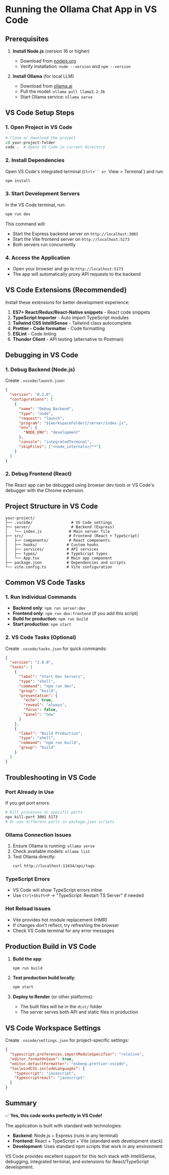 # Running the Ollama Chat App in VS Code

## Prerequisites

1. **Install Node.js** (version 16 or higher)
   - Download from [nodejs.org](https://nodejs.org/)
   - Verify installation: `node --version` and `npm --version`

2. **Install Ollama** (for local LLM)
   - Download from [ollama.ai](https://ollama.ai)
   - Pull the model: `ollama pull llama3.2:3b`
   - Start Ollama service: `ollama serve`

## VS Code Setup Steps

### 1. Open Project in VS Code
```bash
# Clone or download the project
cd your-project-folder
code .  # Opens VS Code in current directory
```

### 2. Install Dependencies
Open VS Code's integrated terminal (`Ctrl+`` or `View > Terminal`) and run:
```bash
npm install
```

### 3. Start Development Servers
In the VS Code terminal, run:
```bash
npm run dev
```

This command will:
- Start the Express backend server on `http://localhost:3001`
- Start the Vite frontend server on `http://localhost:5173`
- Both servers run concurrently

### 4. Access the Application
- Open your browser and go to `http://localhost:5173`
- The app will automatically proxy API requests to the backend

## VS Code Extensions (Recommended)

Install these extensions for better development experience:

1. **ES7+ React/Redux/React-Native snippets** - React code snippets
2. **TypeScript Importer** - Auto import TypeScript modules
3. **Tailwind CSS IntelliSense** - Tailwind class autocomplete
4. **Prettier - Code formatter** - Code formatting
5. **ESLint** - Code linting
6. **Thunder Client** - API testing (alternative to Postman)

## Debugging in VS Code

### 1. Debug Backend (Node.js)
Create `.vscode/launch.json`:
```json
{
  "version": "0.2.0",
  "configurations": [
    {
      "name": "Debug Backend",
      "type": "node",
      "request": "launch",
      "program": "${workspaceFolder}/server/index.js",
      "env": {
        "NODE_ENV": "development"
      },
      "console": "integratedTerminal",
      "skipFiles": ["<node_internals>/**"]
    }
  ]
}
```

### 2. Debug Frontend (React)
The React app can be debugged using browser dev tools or VS Code's debugger with the Chrome extension.

## Project Structure in VS Code

```
your-project/
├── .vscode/                 # VS Code settings
├── server/                  # Backend (Express)
│   └── index.js            # Main server file
├── src/                    # Frontend (React + TypeScript)
│   ├── components/         # React components
│   ├── hooks/             # Custom hooks
│   ├── services/          # API services
│   ├── types/             # TypeScript types
│   └── App.tsx            # Main app component
├── package.json           # Dependencies and scripts
└── vite.config.ts         # Vite configuration
```

## Common VS Code Tasks

### 1. Run Individual Commands
- **Backend only**: `npm run server:dev`
- **Frontend only**: `npm run dev:frontend` (if you add this script)
- **Build for production**: `npm run build`
- **Start production**: `npm start`

### 2. VS Code Tasks (Optional)
Create `.vscode/tasks.json` for quick commands:
```json
{
  "version": "2.0.0",
  "tasks": [
    {
      "label": "Start Dev Servers",
      "type": "shell",
      "command": "npm run dev",
      "group": "build",
      "presentation": {
        "echo": true,
        "reveal": "always",
        "focus": false,
        "panel": "new"
      }
    },
    {
      "label": "Build Production",
      "type": "shell",
      "command": "npm run build",
      "group": "build"
    }
  ]
}
```

## Troubleshooting in VS Code

### Port Already in Use
If you get port errors:
```bash
# Kill processes on specific ports
npx kill-port 3001 5173
# Or use different ports in package.json scripts
```

### Ollama Connection Issues
1. Ensure Ollama is running: `ollama serve`
2. Check available models: `ollama list`
3. Test Ollama directly:
   ```bash
   curl http://localhost:11434/api/tags
   ```

### TypeScript Errors
- VS Code will show TypeScript errors inline
- Use `Ctrl+Shift+P` → "TypeScript: Restart TS Server" if needed

### Hot Reload Issues
- Vite provides hot module replacement (HMR)
- If changes don't reflect, try refreshing the browser
- Check VS Code terminal for any error messages

## Production Build in VS Code

1. **Build the app**:
   ```bash
   npm run build
   ```

2. **Test production build locally**:
   ```bash
   npm start
   ```

3. **Deploy to Render** (or other platforms):
   - The built files will be in the `dist/` folder
   - The server serves both API and static files in production

## VS Code Workspace Settings

Create `.vscode/settings.json` for project-specific settings:
```json
{
  "typescript.preferences.importModuleSpecifier": "relative",
  "editor.formatOnSave": true,
  "editor.defaultFormatter": "esbenp.prettier-vscode",
  "tailwindCSS.includeLanguages": {
    "typescript": "javascript",
    "typescriptreact": "javascript"
  }
}
```

## Summary

✅ **Yes, this code works perfectly in VS Code!**

The application is built with standard web technologies:
- **Backend**: Node.js + Express (runs in any terminal)
- **Frontend**: React + TypeScript + Vite (standard web development stack)
- **Development**: Uses standard npm scripts that work in any environment

VS Code provides excellent support for this tech stack with IntelliSense, debugging, integrated terminal, and extensions for React/TypeScript development.